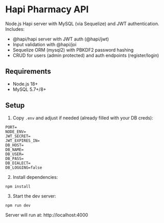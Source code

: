 # Hapi Pharmacy API

Node.js Hapi server with MySQL (via Sequelize) and JWT authentication. Includes:
- @hapi/hapi server with JWT auth (@hapi/jwt)
- Input validation with @hapi/joi
- Sequelize ORM (mysql2) with PBKDF2 password hashing
- CRUD for users (admin protected) and auth endpoints (register/login)

## Requirements
- Node.js 18+
- MySQL 5.7+/8+

## Setup
1. Copy `.env` and adjust if needed (already filled with your DB creds):
```
PORT=
NODE_ENV=
JWT_SECRET=
JWT_EXPIRES_IN=
DB_HOST=
DB_NAME=
DB_USER=
DB_PASS=
DB_DIALECT=
DB_LOGGING=false
```

2. Install dependencies:
```
npm install
```

3. Start the dev server:
```
npm run dev
```
Server will run at: http://localhost:4000
